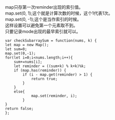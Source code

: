 map只存第一次reminder出现的索引值。     
map.set(0, 1);这个就是计算次数的时候，这个1代表1次。      
map.set(0, -1);这个是当作索引的时候。      
这样设置可以避免第一个元素取不到。      
只要记录mode出现的最早索引就可以。      

```code
var checkSubarraySum = function(nums, k) {
let map = new Map();
let sum=0;
map.set(0,-1);
for(let i=0;i<nums.length;i++){
    sum+=nums[i];
    let reminder = ((sum+k) % k+k)%k;
    if (map.has(reminder)) {
        if (i - map.get(reminder) > 1) {
            return true;
        }
    } 
    else{
            map.set(reminder, i);
        }
}
return false;
};

```
